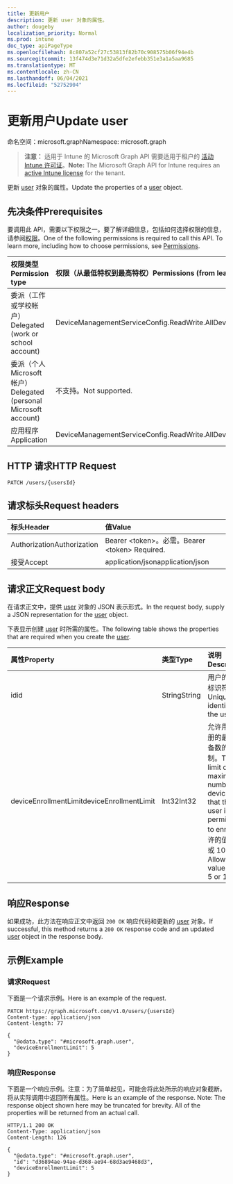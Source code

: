 ```yaml
---
title: 更新用户
description: 更新 user 对象的属性。
author: dougeby
localization_priority: Normal
ms.prod: intune
doc_type: apiPageType
ms.openlocfilehash: 8c807a52cf27c53813f82b70c908575b06f94e4b
ms.sourcegitcommit: 13f474d3e71d32a5dfe2efebb351e3a1a5aa9685
ms.translationtype: MT
ms.contentlocale: zh-CN
ms.lasthandoff: 06/04/2021
ms.locfileid: "52752904"
---
```

# <a name="update-user"></a><span data-ttu-id="bb71a-103">更新用户</span><span class="sxs-lookup"><span data-stu-id="bb71a-103">Update user</span></span>

<span data-ttu-id="bb71a-104">命名空间：microsoft.graph</span><span class="sxs-lookup"><span data-stu-id="bb71a-104">Namespace: microsoft.graph</span></span>

> <span data-ttu-id="bb71a-105">**注意：** 适用于 Intune 的 Microsoft Graph API 需要适用于租户的 [活动 Intune 许可证](https://go.microsoft.com/fwlink/?linkid=839381)。</span><span class="sxs-lookup"><span data-stu-id="bb71a-105">**Note:** The Microsoft Graph API for Intune requires an [active Intune license](https://go.microsoft.com/fwlink/?linkid=839381) for the tenant.</span></span>

<span data-ttu-id="bb71a-106">更新 [user](../resources/intune-onboarding-user.md) 对象的属性。</span><span class="sxs-lookup"><span data-stu-id="bb71a-106">Update the properties of a [user](../resources/intune-onboarding-user.md) object.</span></span>

## <a name="prerequisites"></a><span data-ttu-id="bb71a-107">先决条件</span><span class="sxs-lookup"><span data-stu-id="bb71a-107">Prerequisites</span></span>
<span data-ttu-id="bb71a-p101">要调用此 API，需要以下权限之一。要了解详细信息，包括如何选择权限的信息，请参阅[权限](/graph/permissions-reference)。</span><span class="sxs-lookup"><span data-stu-id="bb71a-p101">One of the following permissions is required to call this API. To learn more, including how to choose permissions, see [Permissions](/graph/permissions-reference).</span></span>

|<span data-ttu-id="bb71a-110">权限类型</span><span class="sxs-lookup"><span data-stu-id="bb71a-110">Permission type</span></span>|<span data-ttu-id="bb71a-111">权限（从最低特权到最高特权）</span><span class="sxs-lookup"><span data-stu-id="bb71a-111">Permissions (from least to most privileged)</span></span>|
|:---|:---|
|<span data-ttu-id="bb71a-112">委派（工作或学校帐户）</span><span class="sxs-lookup"><span data-stu-id="bb71a-112">Delegated (work or school account)</span></span>|<span data-ttu-id="bb71a-113">DeviceManagementServiceConfig.ReadWrite.All</span><span class="sxs-lookup"><span data-stu-id="bb71a-113">DeviceManagementServiceConfig.ReadWrite.All</span></span>|
|<span data-ttu-id="bb71a-114">委派（个人 Microsoft 帐户）</span><span class="sxs-lookup"><span data-stu-id="bb71a-114">Delegated (personal Microsoft account)</span></span>|<span data-ttu-id="bb71a-115">不支持。</span><span class="sxs-lookup"><span data-stu-id="bb71a-115">Not supported.</span></span>|
|<span data-ttu-id="bb71a-116">应用程序</span><span class="sxs-lookup"><span data-stu-id="bb71a-116">Application</span></span>|<span data-ttu-id="bb71a-117">DeviceManagementServiceConfig.ReadWrite.All</span><span class="sxs-lookup"><span data-stu-id="bb71a-117">DeviceManagementServiceConfig.ReadWrite.All</span></span>|

## <a name="http-request"></a><span data-ttu-id="bb71a-118">HTTP 请求</span><span class="sxs-lookup"><span data-stu-id="bb71a-118">HTTP Request</span></span>
<!-- {
  "blockType": "ignored"
}
-->
``` http
PATCH /users/{usersId}
```

## <a name="request-headers"></a><span data-ttu-id="bb71a-119">请求标头</span><span class="sxs-lookup"><span data-stu-id="bb71a-119">Request headers</span></span>
|<span data-ttu-id="bb71a-120">标头</span><span class="sxs-lookup"><span data-stu-id="bb71a-120">Header</span></span>|<span data-ttu-id="bb71a-121">值</span><span class="sxs-lookup"><span data-stu-id="bb71a-121">Value</span></span>|
|:---|:---|
|<span data-ttu-id="bb71a-122">Authorization</span><span class="sxs-lookup"><span data-stu-id="bb71a-122">Authorization</span></span>|<span data-ttu-id="bb71a-123">Bearer &lt;token&gt;。必需。</span><span class="sxs-lookup"><span data-stu-id="bb71a-123">Bearer &lt;token&gt; Required.</span></span>|
|<span data-ttu-id="bb71a-124">接受</span><span class="sxs-lookup"><span data-stu-id="bb71a-124">Accept</span></span>|<span data-ttu-id="bb71a-125">application/json</span><span class="sxs-lookup"><span data-stu-id="bb71a-125">application/json</span></span>|

## <a name="request-body"></a><span data-ttu-id="bb71a-126">请求正文</span><span class="sxs-lookup"><span data-stu-id="bb71a-126">Request body</span></span>
<span data-ttu-id="bb71a-127">在请求正文中，提供 [user](../resources/intune-onboarding-user.md) 对象的 JSON 表示形式。</span><span class="sxs-lookup"><span data-stu-id="bb71a-127">In the request body, supply a JSON representation for the [user](../resources/intune-onboarding-user.md) object.</span></span>

<span data-ttu-id="bb71a-128">下表显示创建 [user](../resources/intune-onboarding-user.md) 时所需的属性。</span><span class="sxs-lookup"><span data-stu-id="bb71a-128">The following table shows the properties that are required when you create the [user](../resources/intune-onboarding-user.md).</span></span>

|<span data-ttu-id="bb71a-129">属性</span><span class="sxs-lookup"><span data-stu-id="bb71a-129">Property</span></span>|<span data-ttu-id="bb71a-130">类型</span><span class="sxs-lookup"><span data-stu-id="bb71a-130">Type</span></span>|<span data-ttu-id="bb71a-131">说明</span><span class="sxs-lookup"><span data-stu-id="bb71a-131">Description</span></span>|
|:---|:---|:---|
|<span data-ttu-id="bb71a-132">id</span><span class="sxs-lookup"><span data-stu-id="bb71a-132">id</span></span>|<span data-ttu-id="bb71a-133">String</span><span class="sxs-lookup"><span data-stu-id="bb71a-133">String</span></span>|<span data-ttu-id="bb71a-134">用户的唯一标识符。</span><span class="sxs-lookup"><span data-stu-id="bb71a-134">Unique identifier of the user.</span></span>|
|<span data-ttu-id="bb71a-135">deviceEnrollmentLimit</span><span class="sxs-lookup"><span data-stu-id="bb71a-135">deviceEnrollmentLimit</span></span>|<span data-ttu-id="bb71a-136">Int32</span><span class="sxs-lookup"><span data-stu-id="bb71a-136">Int32</span></span>|<span data-ttu-id="bb71a-137">允许用户注册的最大设备数的限制。</span><span class="sxs-lookup"><span data-stu-id="bb71a-137">The limit on the maximum number of devices that the user is permitted to enroll.</span></span> <span data-ttu-id="bb71a-138">允许的值为 5 或 1000。</span><span class="sxs-lookup"><span data-stu-id="bb71a-138">Allowed values are 5 or 1000.</span></span>|



## <a name="response"></a><span data-ttu-id="bb71a-139">响应</span><span class="sxs-lookup"><span data-stu-id="bb71a-139">Response</span></span>
<span data-ttu-id="bb71a-140">如果成功，此方法在响应正文中返回 `200 OK` 响应代码和更新的 [user](../resources/intune-onboarding-user.md) 对象。</span><span class="sxs-lookup"><span data-stu-id="bb71a-140">If successful, this method returns a `200 OK` response code and an updated [user](../resources/intune-onboarding-user.md) object in the response body.</span></span>

## <a name="example"></a><span data-ttu-id="bb71a-141">示例</span><span class="sxs-lookup"><span data-stu-id="bb71a-141">Example</span></span>

### <a name="request"></a><span data-ttu-id="bb71a-142">请求</span><span class="sxs-lookup"><span data-stu-id="bb71a-142">Request</span></span>
<span data-ttu-id="bb71a-143">下面是一个请求示例。</span><span class="sxs-lookup"><span data-stu-id="bb71a-143">Here is an example of the request.</span></span>
``` http
PATCH https://graph.microsoft.com/v1.0/users/{usersId}
Content-type: application/json
Content-length: 77

{
  "@odata.type": "#microsoft.graph.user",
  "deviceEnrollmentLimit": 5
}
```

### <a name="response"></a><span data-ttu-id="bb71a-144">响应</span><span class="sxs-lookup"><span data-stu-id="bb71a-144">Response</span></span>
<span data-ttu-id="bb71a-p103">下面是一个响应示例。注意：为了简单起见，可能会将此处所示的响应对象截断。将从实际调用中返回所有属性。</span><span class="sxs-lookup"><span data-stu-id="bb71a-p103">Here is an example of the response. Note: The response object shown here may be truncated for brevity. All of the properties will be returned from an actual call.</span></span>
``` http
HTTP/1.1 200 OK
Content-Type: application/json
Content-Length: 126

{
  "@odata.type": "#microsoft.graph.user",
  "id": "d36894ae-94ae-d368-ae94-68d3ae9468d3",
  "deviceEnrollmentLimit": 5
}
```




